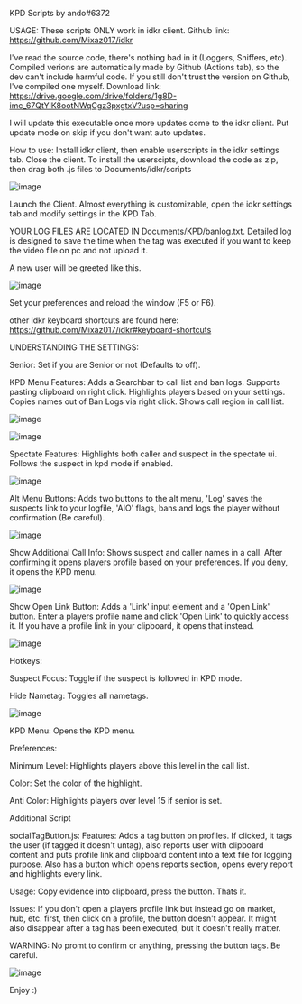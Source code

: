 KPD Scripts by ando#6372

USAGE:
These scripts ONLY work in idkr client.
Github link: https://github.com/Mixaz017/idkr

I've read the source code, there's nothing bad in it (Loggers, Sniffers, etc).
Compiled verions are automatically made by Github (Actions tab), so the dev can't include harmful code.
If you still don't trust the version on Github, I've compiled one myself.
Download link: https://drive.google.com/drive/folders/1g8D-imc_67QtYlK8ootNWqCgz3pxgtxV?usp=sharing

I will update this executable once more updates come to the idkr client.
Put update mode on skip if you don't want auto updates.

How to use:
Install idkr client, then enable userscripts in the idkr settings tab. Close the client.
To install the userscipts, download the code as zip, then drag both .js files to Documents/idkr/scripts

![image](https://user-images.githubusercontent.com/79867635/111847725-b3d93680-8909-11eb-8431-d01b425e9a26.png)


Launch the Client.
Almost everything is customizable, open the idkr settings tab and modify settings in the KPD Tab.

YOUR LOG FILES ARE LOCATED IN Documents/KPD/banlog.txt.
Detailed log is designed to save the time when the tag was executed if you want to keep the video file on pc and not upload it.

A new user will be greeted like this.

![image](https://user-images.githubusercontent.com/79867635/111846589-6f4c9b80-8907-11eb-893a-debcec3a13d9.png)


Set your preferences and reload the window (F5 or F6).

other idkr keyboard shortcuts are found here: https://github.com/Mixaz017/idkr#keyboard-shortcuts

UNDERSTANDING THE SETTINGS:

Senior: Set if you are Senior or not (Defaults to off).

KPD Menu Features: Adds a Searchbar to call list and ban logs. Supports pasting clipboard on right click. Highlights players based on your settings. Copies names out of Ban Logs via right click. Shows call region in call list.

![image](https://user-images.githubusercontent.com/79867635/111846975-3103ac00-8908-11eb-9494-f1d459251a22.png)

![image](https://user-images.githubusercontent.com/79867635/111848502-75447b80-890b-11eb-9a93-625cee6ae135.png)



Spectate Features: Highlights both caller and suspect in the spectate ui. Follows the suspect in kpd mode if enabled.

![image](https://user-images.githubusercontent.com/79867635/111846999-42e54f00-8908-11eb-8759-e3e6db8a72c7.png)


Alt Menu Buttons: Adds two buttons to the alt menu, 'Log' saves the suspects link to your logfile, 'AIO' flags, bans and logs the player without confirmation (Be careful).

![image](https://user-images.githubusercontent.com/79867635/111846939-1fba9f80-8908-11eb-8763-729e5ebdb5bf.png)


Show Additional Call Info: Shows suspect and caller names in a call. After confirming it opens players profile based on your preferences. If you deny, it opens the KPD menu.

![image](https://user-images.githubusercontent.com/79867635/111847018-4b3d8a00-8908-11eb-89fd-1e0eb4a39bbc.png)


Show Open Link Button: Adds a 'Link' input element and a 'Open Link' button. Enter a players profile name and click 'Open Link' to quickly access it. If you have a profile link in your clipboard, it opens that instead.

![image](https://user-images.githubusercontent.com/79867635/111846617-7ecbe480-8907-11eb-8ae4-aff6941f5e5b.png)


Hotkeys:

Suspect Focus: Toggle if the suspect is followed in KPD mode.

Hide Nametag: Toggles all nametags.

![image](https://user-images.githubusercontent.com/79867635/111847265-bdae6a00-8908-11eb-84bc-e1d31190dbda.png)


KPD Menu: Opens the KPD menu.

Preferences:

Minimum Level: Highlights players above this level in the call list.

Color: Set the color of the highlight.

Anti Color: Highlights players over level 15 if senior is set.
	
Additional Script	

socialTagButton.js:
	Features: Adds a tag button on profiles. If clicked, it tags the user (if tagged it doesn't untag), also reports user with clipboard content and puts profile link and    clipboard content into a text file for logging purpose. Also has a button which opens reports section, opens every report and highlights every link.
	
Usage: Copy evidence into clipboard, press the button. Thats it.
	
Issues: If you don't open a players profile link but instead go on market, hub, etc. first, then click on a profile, the button doesn't appear. It might also disappear after a tag has been executed, but it doesn't really matter.

WARNING: No promt to confirm or anything, pressing the button tags. Be careful.
	
![image](https://user-images.githubusercontent.com/79867635/111847588-69f05080-8909-11eb-9080-f5e275fd7cd6.png)



Enjoy :)
